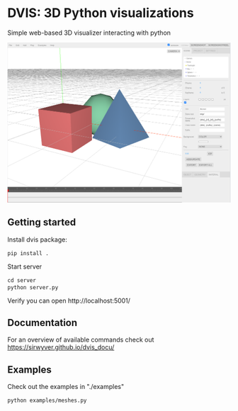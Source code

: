 # DVIS: 3D Python visualizations

Simple web-based 3D visualizer interacting with python

![alt text](./static/dvis_ui.png )

## Getting started

Install dvis package:
```
pip install .
```
Start server
```
cd server
python server.py
```
Verify you can open http://localhost:5001/

## Documentation
For an overview of available commands check out https://sirwyver.github.io/dvis_docu/

## Examples
Check out the examples in "./examples"
```
python examples/meshes.py
```

